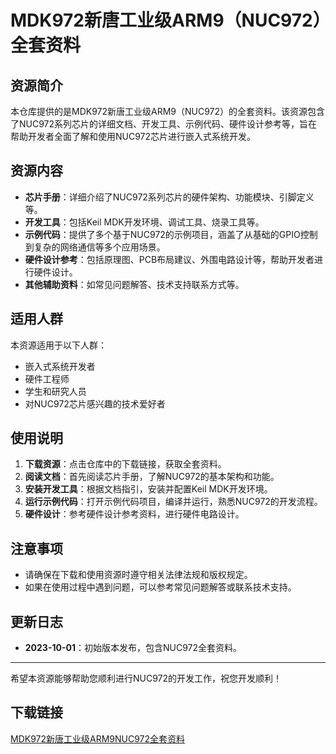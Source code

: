 # MDK972新唐工业级ARM9（NUC972）全套资料

## 资源简介

本仓库提供的是MDK972新唐工业级ARM9（NUC972）的全套资料。该资源包含了NUC972系列芯片的详细文档、开发工具、示例代码、硬件设计参考等，旨在帮助开发者全面了解和使用NUC972芯片进行嵌入式系统开发。

## 资源内容

- **芯片手册**：详细介绍了NUC972系列芯片的硬件架构、功能模块、引脚定义等。
- **开发工具**：包括Keil MDK开发环境、调试工具、烧录工具等。
- **示例代码**：提供了多个基于NUC972的示例项目，涵盖了从基础的GPIO控制到复杂的网络通信等多个应用场景。
- **硬件设计参考**：包括原理图、PCB布局建议、外围电路设计等，帮助开发者进行硬件设计。
- **其他辅助资料**：如常见问题解答、技术支持联系方式等。

## 适用人群

本资源适用于以下人群：

- 嵌入式系统开发者
- 硬件工程师
- 学生和研究人员
- 对NUC972芯片感兴趣的技术爱好者

## 使用说明

1. **下载资源**：点击仓库中的下载链接，获取全套资料。
2. **阅读文档**：首先阅读芯片手册，了解NUC972的基本架构和功能。
3. **安装开发工具**：根据文档指引，安装并配置Keil MDK开发环境。
4. **运行示例代码**：打开示例代码项目，编译并运行，熟悉NUC972的开发流程。
5. **硬件设计**：参考硬件设计参考资料，进行硬件电路设计。

## 注意事项

- 请确保在下载和使用资源时遵守相关法律法规和版权规定。
- 如果在使用过程中遇到问题，可以参考常见问题解答或联系技术支持。

## 更新日志

- **2023-10-01**：初始版本发布，包含NUC972全套资料。

---

希望本资源能够帮助您顺利进行NUC972的开发工作，祝您开发顺利！

## 下载链接

[MDK972新唐工业级ARM9NUC972全套资料](https://pan.quark.cn/s/905e7d4f7e76)